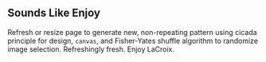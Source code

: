 ## Sounds Like Enjoy

Refresh or resize page to generate new, non-repeating pattern using cicada principle for design, `canvas`, and Fisher-Yates shuffle algorithm to randomize image selection. Refreshingly fresh. Enjoy LaCroix. 
